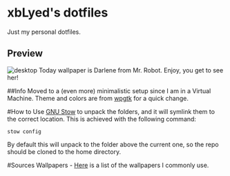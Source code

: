 # xbLyed's dotfiles
Just my personal dotfiles.


## Preview
![desktop](http://i.imgur.com/5tlIr3U.png)
Today wallpaper is Darlene from Mr. Robot. Enjoy, you get to see her!

##Info
Moved to a (even more) minimalistic setup since I am in a Virtual Machine. Theme and colors are from [wpgtk](https://github.com/deviantfero/wpgtk) for a quick change.


#How to
Use [GNU Stow](https://www.gnu.org/software/stow/manual/stow.html) to unpack the folders, and it will symlink them to the correct location. This is achieved with the following command:

    stow config
    
By default this will unpack to the folder above the current one, so the repo should be cloned to the home directory.


#Sources
Wallpapers - [Here](http://imgur.com/a/8dlRM) is a list of the wallpapers I commonly use.
